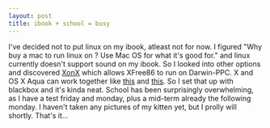 ```yaml
--- 
layout: post
title: ibook + school = busy
---
```

I've decided not to put linux on my ibook, atleast not for now.  I figured "Why
buy a mac to run linux on ? Use Mac OS for what it's good for." and linux
currently doesn't support sound on my ibook.  So I looked into other options and
discovered <a href="http://sourceforge.net/projects/xonx/">XonX</a> which allows
XFree86 to run on Darwin-PPC.  X and OS X Aqua can work together like <a
HREF="http://www.mit.edu/~rueckert/XFreeAqua.jpg">this</a> and <a
HREF="http://www.mit.edu/~rueckert/XFreeAqua2.jpg">this</a>.  So I set that up
with blackbox and it's kinda neat.  School has been surprisingly overwhelming,
as I have a test friday and monday, plus a mid-term already the following
monday.  I haven't taken any pictures of my kitten yet, but I prolly will
shortly.  That's it...

